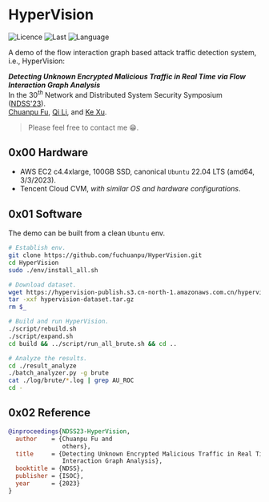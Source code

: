 # HyperVision
![Licence](https://img.shields.io/github/license/fuchuanpu/HyperVision)
![Last](https://img.shields.io/github/last-commit/fuchuanpu/HyperVision)
![Language](https://img.shields.io/github/languages/count/fuchuanpu/HyperVision)

A demo of the flow interaction graph based attack traffic detection system, i.e., HyperVision:

___Detecting Unknown Encrypted Malicious Traffic in Real Time via Flow Interaction Graph Analysis___  
In the $30^{th}$ Network and Distributed System Security Symposium ([NDSS'23](https://www.ndss-symposium.org/ndss-paper/detecting-unknown-encrypted-malicious-traffic-in-real-time-via-flow-interaction-graph-analysis/)).  
[Chuanpu Fu](https://www.fuchuanpu.cn), [Qi Li](https://sites.google.com/site/qili2012), and [Ke Xu](http://www.thucsnet.org/xuke.html).  


> Please feel free to contact me :grin:.


## __0x00__ Hardware
- AWS EC2 c4.4xlarge, 100GB SSD, canonical `Ubuntu` 22.04 LTS (amd64, 3/3/2023).
- Tencent Cloud CVM, _with similar OS and hardware configurations_.

## __0x01__ Software
The demo can be built from a clean `Ubuntu` env.

```bash
# Establish env.
git clone https://github.com/fuchuanpu/HyperVision.git
cd HyperVision
sudo ./env/install_all.sh

# Download dataset.
wget https://hypervision-publish.s3.cn-north-1.amazonaws.com.cn/hypervision-dataset.tar.gz
tar -xxf hypervision-dataset.tar.gz
rm $_

# Build and run HyperVision.
./script/rebuild.sh
./script/expand.sh
cd build && ../script/run_all_brute.sh && cd ..

# Analyze the results.
cd ./result_analyze
./batch_analyzer.py -g brute
cat ./log/brute/*.log | grep AU_ROC
cd -
```

## __0x02__ Reference
``` bibtex
@inproceedings{NDSS23-HyperVision,
  author    = {Chuanpu Fu and
               others},
  title     = {Detecting Unknown Encrypted Malicious Traffic in Real Time via Flow 
               Interaction Graph Analysis},
  booktitle = {NDSS},
  publisher = {ISOC},
  year      = {2023}
}
```
